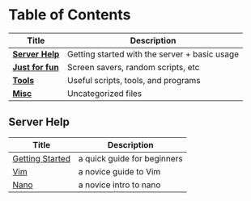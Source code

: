 # Table of Contents

| Title                  | Description                                   |
|------------------------|-----------------------------------------------|
| **[Server Help][1]**   | Getting started with the server + basic usage |
| **[Just for fun][2]**  | Screen savers, random scripts, etc            |
| **[Tools][3]**         | Useful scripts, tools, and programs           |
| **[Misc][4]**          | Uncategorized files                           |

[1]: /help
[2]: /fun
[3]: /tools
[4]: /misc


## Server Help

| Title                                                                                                 | Description                 |
|-------------------------------------------------------------------------------------------------------|-----------------------------|
| [Getting Started](https://cventerprises.org/server-help/GettingStarted#getting-started-with-the-server)| a quick guide for beginners |
| [Vim](https://cventerprises.org/server-help/Text%20Editors/Vim#vim)                                    | a novice guide to Vim       |
| [Nano](https://cventerprises.org/server-help/Text%20Editors/nano#nano)                                    | a novice intro to nano       |

